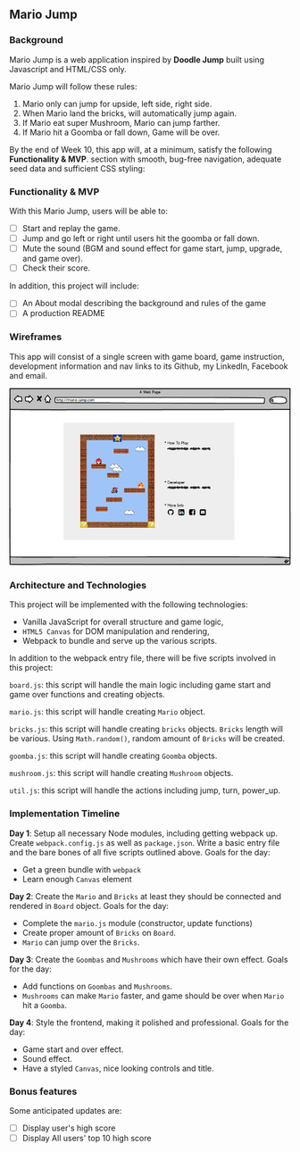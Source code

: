 ## Mario Jump

### Background

Mario Jump is a web application inspired by **Doodle Jump** built using Javascript and HTML/CSS only.

Mario Jump will follow these rules:
1) Mario only can jump for upside, left side, right side.
2) When Mario land the bricks, will automatically jump again.
3) If Mario eat super Mushroom, Mario can jump farther.
4) If Mario hit a Goomba or fall down, Game will be over.

By the end of Week 10, this app will, at a minimum, satisfy the following **Functionality & MVP**. section with smooth, bug-free navigation, adequate seed data and sufficient CSS styling:

### Functionality & MVP  

With this Mario Jump, users will be able to:

- [ ] Start and replay the game.
- [ ] Jump and go left or right until users hit the goomba or fall down.
- [ ] Mute the sound (BGM and sound effect for game start, jump, upgrade, and game over).
- [ ] Check their score.

In addition, this project will include:

- [ ] An About modal describing the background and rules of the game
- [ ] A production README

### Wireframes

This app will consist of a single screen with game board, game instruction, development information and nav links to its Github, my LinkedIn, Facebook and email.

![wireframes](https://github.com/JaniceYR/Mario-Jump/blob/master/docs/wireframe/mario_jump_main_page.png)

### Architecture and Technologies

This project will be implemented with the following technologies:

- Vanilla JavaScript for overall structure and game logic,
- `HTML5 Canvas` for DOM manipulation and rendering,
- Webpack to bundle and serve up the various scripts.

In addition to the webpack entry file, there will be five scripts involved in this project:

`board.js`: this script will handle the main logic including game start and game over functions and creating objects.

`mario.js`: this script will handle creating `Mario` object.

`bricks.js`: this script will handle creating `bricks` objects. `Bricks` length will be various.
Using `Math.random()`, random amount of `Bricks` will be created.

`goomba.js`: this script will handle creating `Goomba` objects.

`mushroom.js`: this script will handle creating `Mushroom` objects.

`util.js`: this script will handle the actions including jump, turn, power_up.

### Implementation Timeline

**Day 1**: Setup all necessary Node modules, including getting webpack up. Create `webpack.config.js` as well as `package.json`.  Write a basic entry file and the bare bones of all five scripts outlined above. Goals for the day:

- Get a green bundle with `webpack`
- Learn enough `Canvas` element

**Day 2**: Create the `Mario` and `Bricks` at least they should be connected and rendered in `Board` object. Goals for the day:

- Complete the `mario.js` module (constructor, update functions)
- Create proper amount of `Bricks` on `Board`.
- `Mario` can jump over the `Bricks`.

**Day 3**: Create the `Goombas` and `Mushrooms` which have their own effect. Goals for the day:

- Add functions on `Goombas` and `Mushrooms`.
- `Mushrooms` can make `Mario` faster, and game should be over when `Mario` hit a `Goomba`.

**Day 4**: Style the frontend, making it polished and professional.  Goals for the day:

- Game start and over effect.
- Sound effect.
- Have a styled `Canvas`, nice looking controls and title.

### Bonus features

Some anticipated updates are:
- [ ] Display user's high score
- [ ] Display All users' top 10 high score
